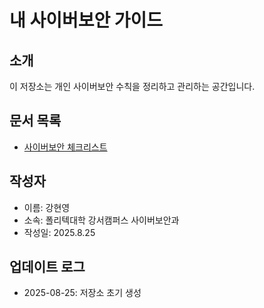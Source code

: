 # 내 사이버보안 가이드
## 소개
이 저장소는 개인 사이버보안 수칙을 정리하고 관리하는 공간입니다.

## 문서 목록
- [사이버보안 체크리스트](cybersecurity-checklist.md)

## 작성자
- 이름: 강현영
- 소속: 폴리텍대학 강서캠퍼스 사이버보안과
- 작성일: 2025.8.25

## 업데이트 로그
- 2025-08-25: 저장소 초기 생성